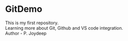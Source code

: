 # GitDemo
This is my first repository. <br>Learning more about Git, Github and VS code integration.
<br>Author - P. Joydeep
